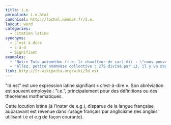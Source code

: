 ```yaml
---
title: i.e.
permalink: i.e.html
canonical: http://lachal.neamar.fr/I.e.
layout: word
categories:
  - Citation latine
synonyms:
  - C'est à dire
  - c-à-d
  - Signifiant
examples:
  - "Notre Toto automédon (i.e. le chauffeur de car) dit : \"nous pouvons loger tout le monde !\" (cf. histoires)."
  - "Allez, petite anamnèse collective : 275 divisé par 13, il y va deux fois, deux fois 13 égalent 26, ôtés de 27 égalent 1, etc., bref, on arrive, sous forme linéaire, à 275=13× 21+2. Mais 275 c'est quoi ? 5, c'est le chiffre des unités, 7, celui des dizaines, 2, celui des centaines, i.e. 275=2× 102+7× 10+5 (cf. histoires). "
link: http://fr.wikipedia.org/wiki/Id_est
---
```


"Id est" est une expression latine signifiant « c’est-à-dire ». Son abréviation est souvent employée : "i.e.", principalement pour des définitions ou des théorèmes mathématiques.

Cette locution latine (à l’instar de e.g.), disparue de la langue française auparavant est revenue dans l’usage français par anglicisme (les anglais utilisant i.e et e.g de façon courante).

